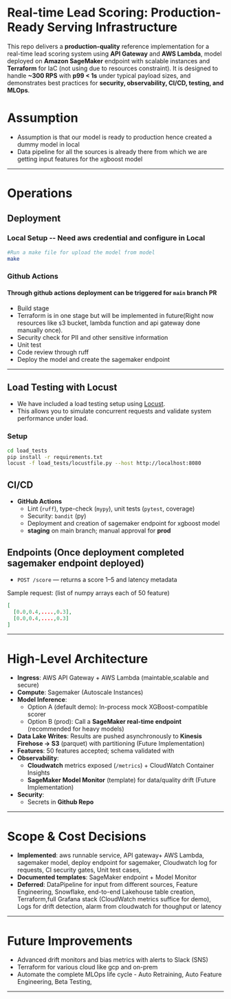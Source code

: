 
# Real-time Lead Scoring: Production-Ready Serving Infrastructure 

This repo delivers a **production-quality** reference implementation for a real-time lead scoring system using **API Gateway** and **AWS Lambda**, model deployed on **Amazon SageMaker** endpoint with scalable instances and **Terraform** for IaC (not using due to resources constraint). It is designed to handle **~300 RPS** with **p99 < 1s** under typical payload sizes, and demonstrates best practices for **security, observability, CI/CD, testing, and MLOps**.

# Assumption
- Assumption is that our model is ready to production hence created a dummy model in local
- Data pipeline for all the sources is already there from which we are getting input features for the xgboost model

---

# Operations 
## Deployment 
### Local Setup -- Need aws credential and configure in Local

```bash
#Run a make file for upload the model from model
make
```
### Github Actions
#### Through github actions deployment can be triggered for `main` branch PR 
- Build stage 
- Terraform is in one stage but will be implemented in future(Right now resources like s3 bucket, lambda function and api gateway done manually once).
- Security check for PII and other sensitive information 
- Unit test 
- Code review through ruff
- Deploy the model and create the sagemaker endpoint 


---
## Load Testing with Locust 

- We have included a load testing setup using [Locust](https://locust.io/).  
- This allows you to simulate concurrent requests and validate system     performance under load.

### Setup
```bash
cd load_tests
pip install -r requirements.txt
locust -f load_tests/locustfile.py --host http://localhost:8080

```

## CI/CD

- **GitHub Actions**
  - Lint (`ruff`), type-check (`mypy`), unit tests (`pytest`, coverage)
  - Security: `bandit` (py)
  - Deployment and creation of sagemaker endpoint for xgboost model
  - **staging** on main branch; manual approval for **prod**



## Endpoints (Once deployment completed sagemaker endpoint deployed)

- `POST /score` — returns a score 1–5 and latency metadata

Sample request: (list of numpy arrays each of 50 feature)  
```json
[
  [0.0,0.4,....,0.3],
  [0.0,0.4,....,0.3]
]
```
---





# High-Level Architecture

- **Ingress**: AWS API Gateway + AWS Lambda (maintable,scalable and secure)
- **Compute**: Sagemaker (Autoscale Instances)  
- **Model Inference**: 
  - Option A (default demo): In-process mock XGBoost-compatible scorer
  - Option B (prod): Call a **SageMaker real-time endpoint** (recommended for heavy models)
- **Data Lake Writes**: Results are pushed asynchronously to **Kinesis Firehose -> S3** (parquet) with partitioning (Future Implementation)
- **Features**: 50 features accepted; schema validated with 
- **Observability**: 
  - **Cloudwatch** metrics exposed (`/metrics`) + CloudWatch Container Insights
  - **SageMaker Model Monitor** (template) for data/quality drift (Future Implementation)
- **Security**:
  - Secrets in **Github Repo**



---




# Scope & Cost Decisions

- **Implemented**: aws runnable service, API gateway+ AWS Lambda, sagemaker model, deploy endpoint for sagemaker, Cloudwatch log for requests, CI security gates, Unit test cases, 
- **Documented templates**: SageMaker endpoint + Model Monitor
- **Deferred**: DataPipeline for input from different sources, Feature Engineering, Snowflake, end-to-end Lakehouse table creation, Terraform,full Grafana stack (CloudWatch metrics suffice for demo), Logs for drift detection, alarm from cloudwatch for thoughput or latency

---

# Future Improvements


- Advanced drift monitors and bias metrics with alerts to Slack (SNS)
- Terraform for various cloud like gcp and on-prem
- Automate the complete MLOps life cycle - Auto Retraining, Auto Feature Engineering, Beta Testing, 

---

